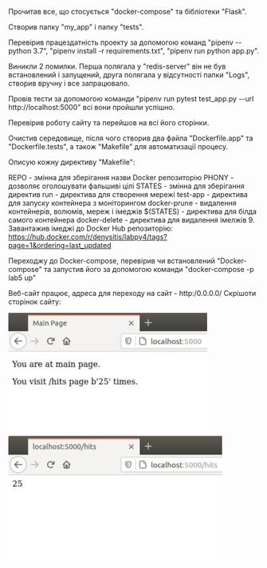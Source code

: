 Прочитав все, що стосується "docker-compose" та бібліотеки "Flask".

Створив папку "my_app" і папку "tests".

Перевірив працездатність проекту за допомогою команд "pipenv --python 3.7", "pipenv install -r requirements.txt", "pipenv run python app.py".

Виникли 2 помилки. Перша полягала у "redis-server" він не був встановлений і запущений, друга полягала у відсутності папки "Logs", створив вручну і все запрацювало.

Провів тести за допомогою команди "pipenv run pytest test_app.py --url http://localhost:5000" всі вони пройшли успішно.

Перевірив роботу сайту та перейшов на всі його сторінки.

Очистив середовище, після чого створив два файла "Dockerfile.app" та "Dockerfile.tests", а також "Makefile" для автоматизації процесу.

Описую кожну директиву "Makefile":

REPO - змінна для зберігання назви Docker репозиторію PHONY - дозволяє оголошувати фальшиві цілі STATES - змінна для зберігання директив run - директива для створення мережі test-app - директива для запуску контейнера з моніторингом docker-prune - видалення контейнерів, волюмів, мереж i імеджів $(STATES) - директива для білда самого контейнера docker-delete - директива для видалення імелжів 9. Завантажив імеджі до Docker Hub репозиторію: https://hub.docker.com/r/denysitis/labpy4/tags?page=1&ordering=last_updated

Переходжу до Docker-compose, перевірив чи встановлений "Docker-compose" та запустив його за допомогою команди "docker-compose -p lab5 up"

Веб-сайт працює, адреса для переходу на сайт - http:/0.0.0.0/ Скрішоти сторінок сайту:

![Image alt](https://github.com/legarda/labs/raw/main/lab-5/screenshot_1.jpg)
![Image alt](https://github.com/legarda/labs/raw/main/lab-5/screenshot_2.jpg)
